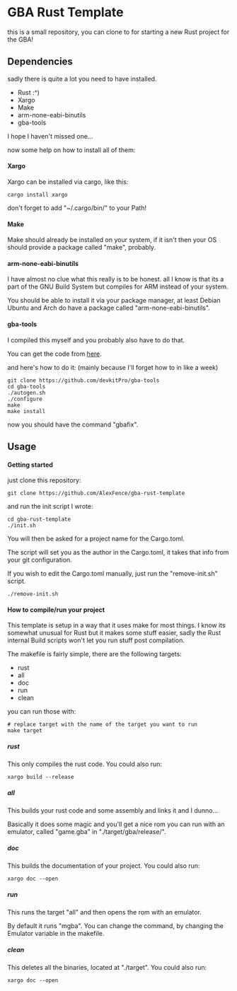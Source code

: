 # GBA Rust Template
this is a small repository, you can clone to for starting a new Rust project for the GBA!

## Dependencies
sadly there is quite a lot you need to have installed.

- Rust :^)
- Xargo
- Make
- arm-none-eabi-binutils
- gba-tools

I hope I haven't missed one...

now some help on how to install all of them:

#### Xargo
Xargo can be installed via cargo, like this:
```
cargo install xargo
```
don't forget to add "~/.cargo/bin/" to your Path!

#### Make
Make should already be installed on your system, if it isn't then your OS should provide a package called "make", probably.

#### arm-none-eabi-binutils
I have almost no clue what this really is to be honest. all I know is that its a part of the GNU Build System but compiles for ARM instead of your system.

You should be able to install it via your package manager, at least Debian Ubuntu and Arch do have a package called "arm-none-eabi-binutils".

#### gba-tools
I compiled this myself and you probably also have to do that.

You can get the code from [here](https://github.com/devkitPro/gba-tools).

and here's how to do it: (mainly because I'll forget how to in like a week)
```
git clone https://github.com/devkitPro/gba-tools
cd gba-tools
./autogen.sh
./configure
make
make install
```

now you should have the command "gbafix".

## Usage
#### Getting started
just clone this repository:
```
git clone https://github.com/AlexFence/gba-rust-template
```

and run the init script I wrote:
```
cd gba-rust-template
./init.sh
```

You will then be asked for a project name for the Cargo.toml.

The script will set you as the author in the Cargo.toml, it takes that info from your git configuration.

If you wish to edit the Cargo.toml manually, just run the "remove-init.sh" script.
```
./remove-init.sh
```

#### How to compile/run your project
This template is setup in a way that it uses make for most things.
I know its somewhat unusual for Rust but it makes some stuff easier, sadly the Rust internal Build scripts won't let you run stuff post compilation.

The makefile is fairly simple, there are the following targets:

- rust
- all
- doc
- run
- clean

you can run those with:
```
# replace target with the name of the target you want to run
make target
```

##### rust
This only compiles the rust code. You could also run:
```
xargo build --release
```

##### all
This builds your rust code and some assembly and links it and I dunno...

Basically it does some magic and you'll get a nice rom you can run with an emulator, called "game.gba" in "./target/gba/release/".

##### doc
This builds the documentation of your project. You could also run:
```
xargo doc --open
```

##### run
This runs the target "all" and then opens the rom with an emulator.

By default it runs "mgba". You can change the command, by changing the Emulator variable in the makefile.

##### clean
This deletes all the binaries, located at "./target". You could also run:
```
xargo doc --open
```
